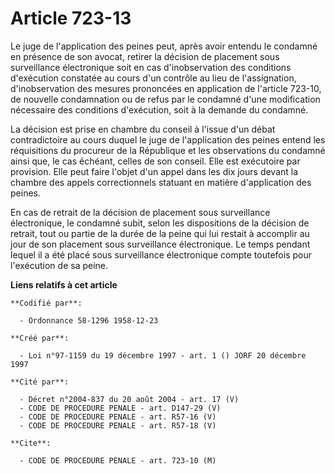 # Article 723-13

Le juge de l'application des peines peut, après avoir entendu le condamné en présence de son avocat, retirer la décision de
placement sous surveillance électronique soit en cas d'inobservation des conditions d'exécution constatée au cours d'un
contrôle au lieu de l'assignation, d'inobservation des mesures prononcées en application de l'article 723-10, de nouvelle
condamnation ou de refus par le condamné d'une modification nécessaire des conditions d'exécution, soit à la demande du
condamné.

La décision est prise en chambre du conseil à l'issue d'un débat contradictoire au cours duquel le juge de l'application des
peines entend les réquisitions du procureur de la République et les observations du condamné ainsi que, le cas échéant,
celles de son conseil. Elle est exécutoire par provision. Elle peut faire l'objet d'un appel dans les dix jours devant la
chambre des appels correctionnels statuant en matière d'application des peines.

En cas de retrait de la décision de placement sous surveillance électronique, le condamné subit, selon les dispositions de la
décision de retrait, tout ou partie de la durée de la peine qui lui restait à accomplir au jour de son placement sous
surveillance électronique. Le temps pendant lequel il a été placé sous surveillance électronique compte toutefois pour
l'exécution de sa peine.

**Liens relatifs à cet article**

	**Codifié par**:

	  - Ordonnance 58-1296 1958-12-23

	**Créé par**:

	  - Loi n°97-1159 du 19 décembre 1997 - art. 1 () JORF 20 décembre 1997

	**Cité par**:

	  - Décret n°2004-837 du 20 août 2004 - art. 17 (V)
	  - CODE DE PROCEDURE PENALE - art. D147-29 (V)
	  - CODE DE PROCEDURE PENALE - art. R57-16 (V)
	  - CODE DE PROCEDURE PENALE - art. R57-18 (V)

	**Cite**:

	  - CODE DE PROCEDURE PENALE - art. 723-10 (M)
